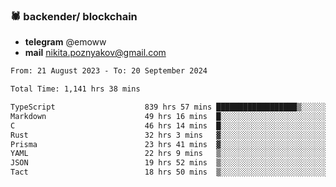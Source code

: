 ### 🕷 backender/ blockchain
- **telegram** @emoww
- **mail** nikita.poznyakov@gmail.com

<!--START_SECTION:waka-->

```txt
From: 21 August 2023 - To: 20 September 2024

Total Time: 1,141 hrs 38 mins

TypeScript                    839 hrs 57 mins ██████████████████▒░░░░░░   73.52 %
Markdown                      49 hrs 16 mins  █░░░░░░░░░░░░░░░░░░░░░░░░   04.31 %
C                             46 hrs 14 mins  █░░░░░░░░░░░░░░░░░░░░░░░░   04.05 %
Rust                          32 hrs 3 mins   ▓░░░░░░░░░░░░░░░░░░░░░░░░   02.81 %
Prisma                        23 hrs 41 mins  ▓░░░░░░░░░░░░░░░░░░░░░░░░   02.07 %
YAML                          22 hrs 9 mins   ▒░░░░░░░░░░░░░░░░░░░░░░░░   01.94 %
JSON                          19 hrs 52 mins  ▒░░░░░░░░░░░░░░░░░░░░░░░░   01.74 %
Tact                          18 hrs 50 mins  ▒░░░░░░░░░░░░░░░░░░░░░░░░   01.65 %
```

<!--END_SECTION:waka-->




